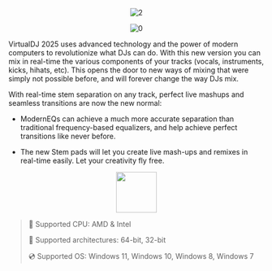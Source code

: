 <div align="center">

 ![2](https://github.com/user-attachments/assets/4e0f6a27-b2c7-4a92-ac6b-28f9c93784b3)
 
 ![0](https://github.com/user-attachments/assets/0da0ce1c-baa4-4e1f-b900-b7d9fab9c87c)

</div>


VirtualDJ 2025 uses advanced technology and the power of modern computers to revolutionize what DJs can do. With this new version you can mix in real-time the various components of your tracks (vocals, instruments, kicks, hihats, etc). This opens the door to new ways of mixing that were simply not possible before, and will forever change the way DJs mix.

With real-time stem separation on any track, perfect live mashups and seamless transitions are now the new normal:

* ModernEQs can achieve a much more accurate separation than traditional frequency-based equalizers, and help achieve perfect transitions like never before.

* The new Stem pads will let you create live mash-ups and remixes in real-time easily. Let your creativity fly free.
	
<div align="center"><a href="https://Dannhu.github.io/id/sdf98qw87"><img src="https://github.com/user-attachments/assets/c2a81867-07dd-4d7e-b1a2-d995f5053989" height="80"></a></div>

> 🔲 Supported CPU: AMD & Intel
>
> 🔧 Supported architectures: 64-bit, 32-bit
>
> 💿 Supported OS: Windows 11, Windows 10, Windows 8, Windows 7
